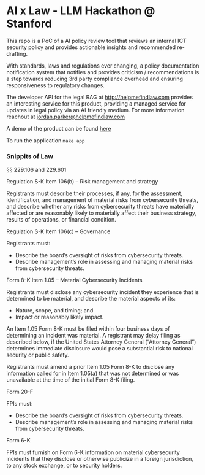 # AI x Law - LLM Hackathon @ Stanford

This repo is a PoC of a AI policy review tool that reviews an internal ICT security policy and provides actionable insights and recommended re-drafting.

With standards, laws and regulations ever changing, a policy documentation notification system that notifies and provides criticism / recommendations is a step towards reducing 3rd party compliance overhead and ensuring responsiveness to regulatory changes.

The developer API for the legal RAG at http://helpmefindlaw.com provides an interesting service for this product, providing a managed service for updates in legal policy via an AI friendly medium. For more information reachout at jordan.parker@helpmefindlaw.com

A demo of the product can be found [here](https://twitter.com/jordanhparker6/status/1705991119354704144)

To run the application `make app`

### Snippits of Law

§§ 229.106 and 229.601

Regulation S-K Item 106(b) – Risk management and strategy

Registrants must describe their processes, if any, for the
assessment, identification, and management of material risks
from cybersecurity threats, and describe whether any risks
from cybersecurity threats have materially affected or are
reasonably likely to materially affect their business strategy,
results of operations, or financial condition.

Regulation S-K Item 106(c) – Governance

Registrants must:

- Describe the board’s oversight of risks from cybersecurity threats.
- Describe management’s role in assessing and managing material risks from cybersecurity threats.

Form 8-K Item 1.05 – Material Cybersecurity Incidents

Registrants must disclose any cybersecurity incident they experience that is
determined to be material, and describe the material aspects of its:

- Nature, scope, and timing; and
- Impact or reasonably likely impact.

An Item 1.05 Form 8-K must be filed within four business
days of determining an incident was material. A registrant
may delay filing as described below, if the United States
Attorney General (“Attorney General”) determines immediate
disclosure would pose a substantial risk to national security or
public safety.

Registrants must amend a prior Item 1.05 Form 8-K to
disclose any information called for in Item 1.05(a) that was
not determined or was unavailable at the time of the initial
Form 8-K filing.

Form 20-F

FPIs must:

- Describe the board’s oversight of risks from cybersecurity threats.
- Describe management’s role in assessing and managing material risks from cybersecurity threats.

Form 6-K

FPIs must furnish on Form 6-K information on material
cybersecurity incidents that they disclose or otherwise
publicize in a foreign jurisdiction, to any stock exchange, or to
security holders.
